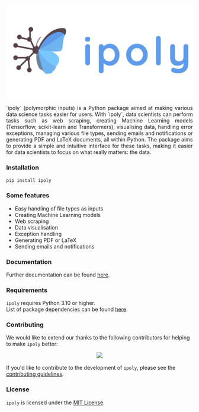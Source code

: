 ![](logo/banner_transparent_background.png)

<p align="justify">
`ipoly` (polymorphic inputs) is a Python package aimed at making various data science tasks easier for users. With `ipoly`, data scientists can perform tasks such as web scraping, creating Machine Learning models (Tensorflow, scikit-learn and Transformers), visualising data, handling error exceptions, managing various file types, sending emails and notifications or generating PDF and LaTeX documents, all within Python. The package aims to provide a simple and intuitive interface for these tasks, making it easier for data scientists to focus on what really matters: the data.
</p>

### Installation

```shell
pip install ipoly
```

### Some features

- Easy handling of file types as inputs
- Creating Machine Learning models
- Web scraping
- Data visualisation
- Exception handling
- Generating PDF or LaTeX
- Sending emails and notifications

### Documentation

Further documentation can be found [here](<https://ipoly.readthedocs.io/en/latest/source/ipoly.html>).

### Requirements

`ipoly` requires Python 3.10 or higher. <br/>
List of package dependencies can be found [here](https://github.com/Danguilhen/ipoly/network/dependencies).

### Contributing

We would like to extend our thanks to the following contributors for helping to make `ipoly` better:

<p align="center" href="https://github.com/Danguilhen/ipoly/graphs/contributors">
  <img src="https://contrib.rocks/image?repo=Danguilhen/ipoly"/>
</p>

If you'd like to contribute to the development of `ipoly`, please see the [contributing guidelines](<https://ipoly.readthedocs.io/en/latest/contributing.html>).

### License

`ipoly` is licensed under the [MIT License](https://ipoly.readthedocs.io/en/latest/license.html).
